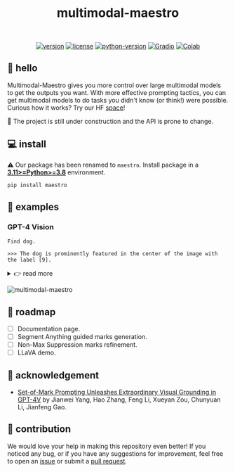 
<div align="center">

  <h1>multimodal-maestro</h1>

  <br>

  [![version](https://badge.fury.io/py/maestro.svg)](https://badge.fury.io/py/maestro)
  [![license](https://img.shields.io/pypi/l/maestro)](https://github.com/roboflow/multimodal-maestro/blob/main/LICENSE)
  [![python-version](https://img.shields.io/pypi/pyversions/maestro)](https://badge.fury.io/py/maestro)
  [![Gradio](https://img.shields.io/badge/%F0%9F%A4%97%20Hugging%20Face-Spaces-blue)](https://huggingface.co/spaces/Roboflow/SoM)
  [![Colab](https://colab.research.google.com/assets/colab-badge.svg)](https://colab.research.google.com/github/roboflow/multimodal-maestro/blob/main/cookbooks/multimodal_maestro_gpt_4_vision.ipynb
)

</div>

## 👋 hello

Multimodal-Maestro gives you more control over large multimodal models to get the 
outputs you want. With more effective prompting tactics, you can get multimodal models 
to do tasks you didn't know (or think!) were possible. Curious how it works? Try our 
HF [space](https://huggingface.co/spaces/Roboflow/SoM)!

🚧 The project is still under construction and the API is prone to change.

## 💻 install

⚠️ Our package has been renamed to `maestro`. Install package in a
[**3.11>=Python>=3.8**](https://www.python.org/) environment.

```bash
pip install maestro
```

## 🚀 examples

### GPT-4 Vision

```
Find dog.

>>> The dog is prominently featured in the center of the image with the label [9].
```

<details close>
<summary>👉 read more</summary>

<br>

- **load image**

  ```python
  import cv2
  
  image = cv2.imread("...")
  ```

- **create and refine marks**

  ```python
  import maestro as mm
  
  generator = mm.SegmentAnythingMarkGenerator(device='cuda')
  marks = generator.generate(image=image)
  marks = mm.refine_marks(marks=marks)
  ```

- **visualize marks**

  ```python
  mark_visualizer = mm.MarkVisualizer()
  marked_image = mark_visualizer.visualize(image=image, marks=marks)
  ```
  ![image-vs-marked-image](https://github.com/roboflow/multimodal-maestro/assets/26109316/92951ed2-65c0-475a-9279-6fd344757092)

- **prompt**

  ```python
  prompt = "Find dog."
  
  response = mm.prompt_image(api_key=api_key, image=marked_image, prompt=prompt)
  ```
  
  ```
  >>> "The dog is prominently featured in the center of the image with the label [9]."
  ```

- **extract related marks**

  ```python
  masks = mm.extract_relevant_masks(text=response, detections=refined_marks)
  ```
  
  ```
  >>> {'6': array([
  ...     [False, False, False, ..., False, False, False],
  ...     [False, False, False, ..., False, False, False],
  ...     [False, False, False, ..., False, False, False],
  ...     ...,
  ...     [ True,  True,  True, ..., False, False, False],
  ...     [ True,  True,  True, ..., False, False, False],
  ...     [ True,  True,  True, ..., False, False, False]])
  ... }
  ```

</details>

![multimodal-maestro](https://github.com/roboflow/multimodal-maestro/assets/26109316/c04f2b18-2a1d-4535-9582-e5d3ec0a926e)

## 🚧 roadmap

- [ ] Documentation page.
- [ ] Segment Anything guided marks generation.
- [ ] Non-Max Suppression marks refinement.
- [ ] LLaVA demo.

## 💜 acknowledgement

- [Set-of-Mark Prompting Unleashes Extraordinary Visual Grounding
in GPT-4V](https://arxiv.org/abs/2310.11441) by Jianwei Yang, Hao Zhang, Feng Li, Xueyan
Zou, Chunyuan Li, Jianfeng Gao.

## 🦸 contribution

We would love your help in making this repository even better! If you noticed any bug, 
or if you have any suggestions for improvement, feel free to open an 
[issue](https://github.com/roboflow/set-of-mark/issues) or submit a 
[pull request](https://github.com/roboflow/set-of-mark/pulls).
